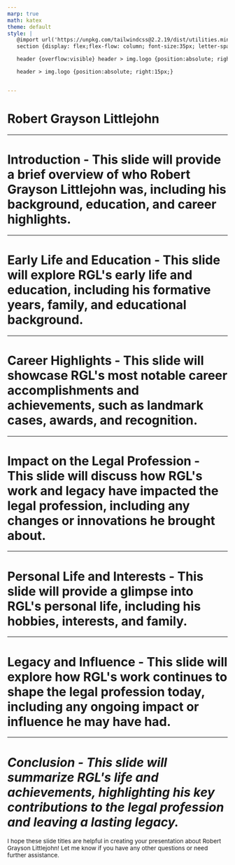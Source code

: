 ```yaml
---
marp: true
math: katex
theme: default
style: |
   @import url('https://unpkg.com/tailwindcss@2.2.19/dist/utilities.min.css');
   section {display: flex;flex-flow: column; font-size:35px; letter-spacing:1.4px;}

   header {overflow:visible} header > img.logo {position:absolute; right:15px;}

   header > img.logo {position:absolute; right:15px;}


---
```

<!-- backgroundColor: white -->
<!-- _class: lead -->

 # Robert Grayson Littlejohn

---
<style scoped>p,li {font-size:1.00em}</style>

 # **Introduction - This slide will provide a brief overview of who Robert Grayson Littlejohn was, including his background, education, and career highlights.**


---
<style scoped>p,li {font-size:1.00em}</style>

 # Early Life and Education - This slide will explore RGL's early life and education, including his formative years, family, and educational background.


---
<style scoped>p,li {font-size:1.00em}</style>

 # Career Highlights - This slide will showcase RGL's most notable career accomplishments and achievements, such as landmark cases, awards, and recognition.


---
<style scoped>p,li {font-size:1.00em}</style>

 # Impact on the Legal Profession - This slide will discuss how RGL's work and legacy have impacted the legal profession, including any changes or innovations he brought about.


---
<style scoped>p,li {font-size:1.00em}</style>

 # Personal Life and Interests - This slide will provide a glimpse into RGL's personal life, including his hobbies, interests, and family.


---
<style scoped>p,li {font-size:1.00em}</style>

 # **Legacy and Influence - This slide will explore how RGL's work continues to shape the legal profession today, including any ongoing impact or influence he may have had.**


---
<style scoped>p,li {font-size:0.96em}</style>

 # _Conclusion - This slide will summarize RGL's life and achievements, highlighting his key contributions to the legal profession and leaving a lasting legacy._


I hope these slide titles are helpful in creating your presentation about Robert Grayson Littlejohn! Let me know if you have any other questions or need further assistance.